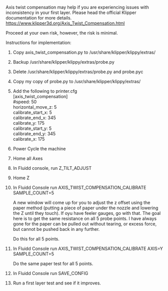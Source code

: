 Axis twist compensation may help if you are experiencing issues with inconsistency in your first layer. Please head the official Klipper documentation for more details. https://www.klipper3d.org/Axis_Twist_Compensation.html

Proceed at your own risk, however, the risk is minimal.

Instructions for implementation:
1. Copy axis_twist_compensation.py to /usr/share/klipper/klippy/extras/
2. Backup /usr/share/klipper/klippy/extras/probe.py
3. Delete /usr/share/klipper/klippy/extras/probe.py and probe.pyc
4. Copy my copy of probe.py to /usr/share/klipper/klippy/extras/
5. Add the following to printer.cfg  
    [axis_twist_compensation]  
    #speed: 50  
    horizontal_move_z: 5  
    calibrate_start_x: 5  
    calibrate_end_x: 345  
    calibrate_y: 175  
    calibrate_start_y: 5  
    calibrate_end_y: 345  
    calibrate_x: 175  
7. Power Cycle the machine
8. Home all Axes
9. In Fluidd console, run Z_TILT_ADJUST
10. Home Z
11. In Fluidd Console run AXIS_TWIST_COMPENSATION_CALIBRATE SAMPLE_COUNT=5  

    A new window will come up for you to adjust the z offset using the paper method (putting a piece of paper under the nozzle and lowering the Z until they touch). If oyu have feeler gauges, go with that. The goal here is to get the same resistance on all 5 probe points. I have always gone for the paper can be pulled out without tearing, or excess force, but cannot be pushed back in any further.

    Do this for all 5 points.

13. In Fluidd Console run AXIS_TWIST_COMPENSATION_CALIBRATE AXIS=Y SAMPLE_COUNT=5

    Do the same paper test for all 5 points.

14. In Fluidd Console run SAVE_CONFIG
15. Run a first layer test and see if it improves.
